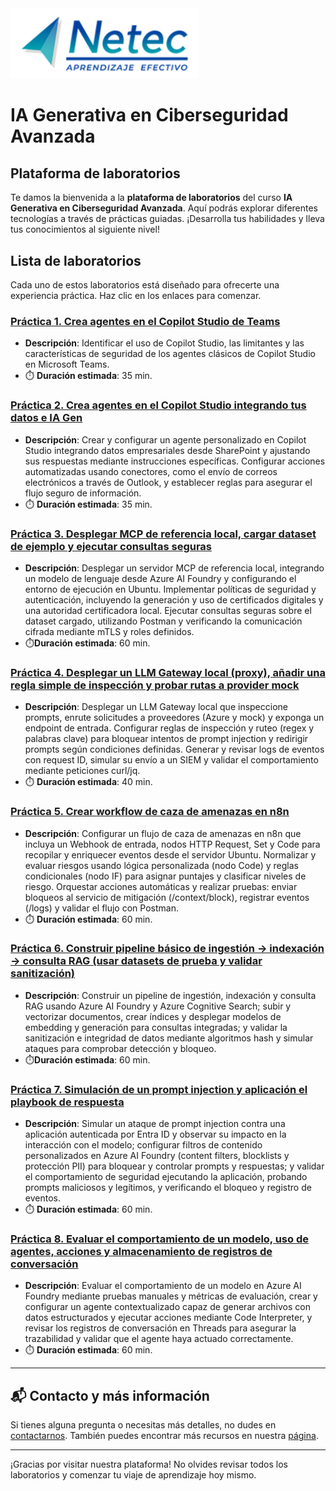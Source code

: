 <img src="images/neteclogo.png" alt="logo" width="300"/>

# IA Generativa en Ciberseguridad Avanzada

## Plataforma de laboratorios

Te damos la bienvenida a la **plataforma de laboratorios** del curso **IA Generativa en Ciberseguridad Avanzada**. Aquí podrás explorar diferentes tecnologías a través de prácticas guiadas. ¡Desarrolla tus habilidades y lleva tus conocimientos al siguiente nivel!

## Lista de laboratorios

Cada uno de estos laboratorios está diseñado para ofrecerte una experiencia práctica. Haz clic en los enlaces para comenzar.

### [Práctica 1. Crea agentes en el Copilot Studio de Teams](Capítulo1/Lab1-1.md) 
- **Descripción**: Identificar el uso de Copilot Studio, las limitantes  y las características de seguridad de los agentes clásicos de Copilot Studio en Microsoft Teams.
- ⏱️ **Duración estimada**: 35 min.

### [Práctica 2. Crea agentes en el Copilot Studio integrando tus datos e IA Gen](Capítulo1/Lab1-2.md)
  - **Descripción**: Crear y configurar un agente personalizado en Copilot Studio integrando datos empresariales desde SharePoint y ajustando sus respuestas mediante instrucciones específicas. Configurar acciones automatizadas usando conectores, como el envío de correos electrónicos a través de Outlook, y establecer reglas para asegurar el flujo seguro de información.
- ⏱️ **Duración estimada**: 35 min.

### [Práctica 3. Desplegar MCP de referencia local, cargar dataset de ejemplo y ejecutar consultas seguras](Capítulo2/Lab2-1.md)
 - **Descripción**: Desplegar un servidor MCP de referencia local, integrando un modelo de lenguaje desde Azure AI Foundry y configurando el entorno de ejecución en Ubuntu. Implementar políticas de seguridad y autenticación, incluyendo la generación y uso de certificados digitales y una autoridad certificadora local. Ejecutar consultas seguras sobre el dataset cargado, utilizando Postman y verificando la comunicación cifrada mediante mTLS y roles definidos.
- ⏱️**Duración estimada**: 60 min.

### [Práctica 4. Desplegar un LLM Gateway local (proxy), añadir una regla simple de inspección y probar rutas a provider mock](Capítulo3/Lab3-1.md) 
 - **Descripción**: Desplegar un LLM Gateway local que inspeccione prompts, enrute solicitudes a proveedores (Azure y mock) y exponga un endpoint de entrada. Configurar reglas de inspección y ruteo (regex y palabras clave) para bloquear intentos de prompt injection y redirigir prompts según condiciones definidas. Generar y revisar logs de eventos con request ID, simular su envío a un SIEM y validar el comportamiento mediante peticiones curl/jq.
 - ⏱️ **Duración estimada**: 40 min.

### [Práctica 5. Crear workflow de caza de amenazas en n8n](Capítulo4/Lab4-1.md)
- **Descripción**: Configurar un flujo de caza de amenazas en n8n que incluya un Webhook de entrada, nodos HTTP Request, Set y Code para recopilar y enriquecer eventos desde el servidor Ubuntu. Normalizar y evaluar riesgos usando lógica personalizada (nodo Code) y reglas condicionales (nodo IF) para asignar puntajes y clasificar niveles de riesgo. Orquestar acciones automáticas y realizar pruebas: enviar bloqueos al servicio de mitigación (/context/block), registrar eventos (/logs) y validar el flujo con Postman.
- ⏱️ **Duración estimada**: 60 min.

### [Práctica 6. Construir pipeline básico de ingestión → indexación → consulta RAG (usar datasets de prueba y validar sanitización)](Capítulo5/Lab5-1.md)
- **Descripción**: Construir un pipeline de ingestión, indexación y consulta RAG usando Azure AI Foundry y Azure Cognitive Search; subir y vectorizar documentos, crear índices y desplegar modelos de embedding y generación para consultas integradas; y validar la sanitización e integridad de datos mediante algoritmos hash y simular ataques para comprobar detección y bloqueo.
- ⏱️**Duración estimada**: 60 min.

### [Práctica 7. Simulación de un prompt injection y aplicación el playbook de respuesta](Capítulo6/Lab6-1.md) 
 - **Descripción**: Simular un ataque de prompt injection contra una aplicación autenticada por Entra ID y observar su impacto en la interacción con el modelo; configurar filtros de contenido personalizados en Azure AI Foundry (content filters, blocklists y protección PII) para bloquear y controlar prompts y respuestas; y validar el comportamiento de seguridad ejecutando la aplicación, probando prompts maliciosos y legítimos, y verificando el bloqueo y registro de eventos.
 - ⏱️ **Duración estimada**: 60 min.

### [Práctica 8. Evaluar el comportamiento de un modelo, uso de agentes, acciones y almacenamiento de registros de conversación](Capítulo7/Lab7-1.md)
- **Descripción**: Evaluar el comportamiento de un modelo en Azure AI Foundry mediante pruebas manuales y métricas de evaluación, crear y configurar un agente contextualizado capaz de generar archivos con datos estructurados y ejecutar acciones mediante Code Interpreter, y revisar los registros de conversación en Threads para asegurar la trazabilidad y validar que el agente haya actuado correctamente.
- ⏱️ **Duración estimada**: 60 min.

---

## 📬 **Contacto y más información**

Si tienes alguna pregunta o necesitas más detalles, no dudes en [contactarnos](mailto:soporte@netec.com). También puedes encontrar más recursos en nuestra [página](https://netec.com).

---

¡Gracias por visitar nuestra plataforma! No olvides revisar todos los laboratorios y comenzar tu viaje de aprendizaje hoy mismo.
